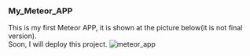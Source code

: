 ### My_Meteor_APP
This is my first Meteor APP, it is shown at the picture below(it is not final version).<br>
Soon, I will deploy this project.
![meteor_app](https://user-images.githubusercontent.com/39721136/46163529-1babea80-c294-11e8-89e6-3ca2694ff9b3.JPG)
